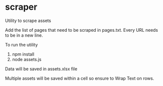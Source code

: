 # scraper
Utility to scrape assets

Add the list of pages that need to be scraped in pages.txt. Every URL needs to be in a new line.

To run the utility
1. npm install
2. node assets.js

Data will be saved in assets.xlsx file

Multiple assets will be saved within a cell so ensure to Wrap Text on rows.
